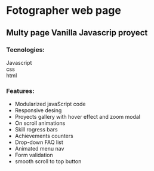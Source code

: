 # Fotographer web page
## Multy page Vanilla Javascrip proyect

### Tecnologies:
Javascript  
css  
html  

### Features:
+ Modularized javaScript code  
+ Responsive desing  
+ Proyects gallery with hover effect and zoom modal  
+ On scroll animations  
+ Skill rogress bars  
+ Achievements counters  
+ Drop-down FAQ list  
+ Animated menu nav  
+ Form validation  
+ smooth scroll to top button
